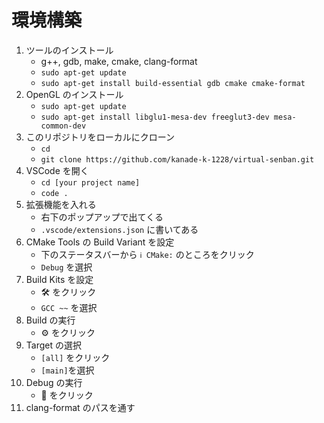 # 環境構築

1. ツールのインストール
   - g++, gdb, make, cmake, clang-format
   - `sudo apt-get update`
   - `sudo apt-get install build-essential gdb cmake cmake-format`
2. OpenGL のインストール
   - `sudo apt-get update`
   - `sudo apt-get install libglu1-mesa-dev freeglut3-dev mesa-common-dev`
3. このリポジトリをローカルにクローン
   - `cd`
   - `git clone https://github.com/kanade-k-1228/virtual-senban.git`
4. VSCode を開く
   - `cd [your project name]`
   - `code .`
5. 拡張機能を入れる
   - 右下のポップアップで出てくる
   - `.vscode/extensions.json` に書いてある
6. CMake Tools の Build Variant を設定
   - 下のステータスバーから `ℹ️ CMake:` のところをクリック
   - `Debug` を選択
7. Build Kits を設定
   - 🛠️ をクリック
   - `GCC ~~` を選択
8. Build の実行
   - ⚙ をクリック
9. Target の選択
   - `[all]` をクリック
   - `[main]`を選択
10. Debug の実行
    - 🐞 をクリック
11. clang-format のパスを通す
